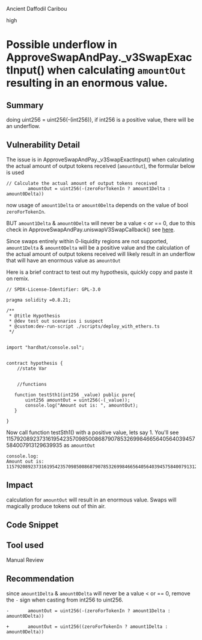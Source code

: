 Ancient Daffodil Caribou

high

# Possible underflow in ApproveSwapAndPay._v3SwapExactInput() when calculating `amountOut` resulting in an enormous value.
## Summary
doing uint256 = uint256(-(int256)), if int256 is a positive value, there will be an underflow.

## Vulnerability Detail
The issue is in ApproveSwapAndPay._v3SwapExactInput() when calculating the actual amount of output tokens received (`amountOut`), the formular below is used 
```solidity
// Calculate the actual amount of output tokens received
        amountOut = uint256(-(zeroForTokenIn ? amount1Delta : amount0Delta))
```

now usage of `amount1Delta` or `amount0Delta` depends on the value of bool `zeroForTokenIn`. 

BUT `amount1Delta` & `amount0Delta` will never be a value < or == 0, due to this check in ApproveSwapAndPay.uniswapV3SwapCallback() see [here](https://github.com/sherlock-audit/2023-10-real-wagmi/blob/main/wagmi-leverage/contracts/abstract/ApproveSwapAndPay.sol#L247). 

Since swaps entirely within 0-liquidity regions are not supported, `amount1Delta` & `amount0Delta` will be a positive value and the calculation of the actual amount of output tokens received will likely result in an underflow that will have an enormous value as `amountOut`

Here is a brief contract to test out my hypothesis, quickly copy and paste it on remix.
```solidity
// SPDX-License-Identifier: GPL-3.0

pragma solidity =0.8.21;

/**
 * @title Hypothesis
 * @dev test out scenarios i suspect
 * @custom:dev-run-script ./scripts/deploy_with_ethers.ts
 */


import "hardhat/console.sol";


contract hypothesis {
    //state Var
    

    //functions

   function testSth1(int256 _value) public pure{
       uint256 amountOut = uint256(-(_value));
       console.log("Amount out is: ", amountOut);
   }

}
```

Now call function testSth1() with a positive value, lets say 1. You'll see 115792089237316195423570985008687907853269984665640564039457584007913129639935  as `amountOut`

```solidity
console.log:
Amount out is: 115792089237316195423570985008687907853269984665640564039457584007913129639935
```

## Impact
calculation for `amountOut` will result in an enormous value.
Swaps will magically produce tokens out of thin air.
## Code Snippet

## Tool used

Manual Review

## Recommendation
since  `amount1Delta` & `amount0Delta` will never be a value < or == 0, remove the `-` sign when casting from int256 to uint256.

```solidity
-       amountOut = uint256(-(zeroForTokenIn ? amount1Delta : amount0Delta))

+       amountOut = uint256((zeroForTokenIn ? amount1Delta : amount0Delta))
```

